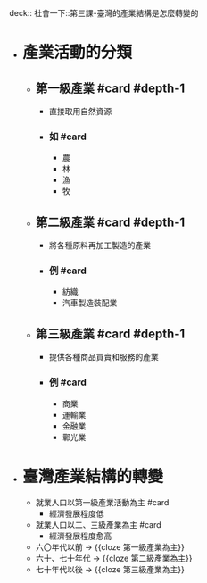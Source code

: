 deck:: 社會一下::第三課-臺灣的產業結構是怎麼轉變的

- # 產業活動的分類
	- ## 第一級產業 #card #depth-1
		- 直接取用自然資源
		- ### 如 #card
			- 農
			- 林
			- 漁
			- 牧
	- ## 第二級產業 #card #depth-1
		- 將各種原料再加工製造的產業
		- ### 例 #card
			- 紡織
			- 汽車製造裝配業
	- ## 第三級產業 #card #depth-1
		- 提供各種商品買賣和服務的產業
		- ### 例 #card
			- 商業
			- 運輸業
			- 金融業
			- 鄿光業
- # 臺灣產業結構的轉變
	- 就業人口以第一級產業活動為主 #card
		- 經濟發展程度低
	- 就業人口以二、三級產業為主 #card
		- 經濟發展程度愈高
	- 六〇年代以前 -> {{cloze 第一級產業為主}}
	- 六十、七十年代 -> {{cloze 第二級產業為主}}
	- 七十年代以後 -> {{cloze 第三級產業為主}}